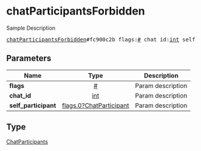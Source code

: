 # chatParticipantsForbidden

Sample Description

<pre>
<a href="../constructor/chatParticipantsForbidden.md">chatParticipantsForbidden</a>#fc900c2b flags:<a href="../type/#.md">#</a> chat_id:<a href="../type/int.md">int</a> self_participant:<a href="../type/flags.0?ChatParticipant.md">flags.0?ChatParticipant</a> = <a href="../type/ChatParticipants.md">ChatParticipants</a>;
</pre>

## Parameters

| Name | Type | Description |
|------|:----:|-------------|
| **flags** | [#](../type/#.md) | Param description |
| **chat_id** | [int](../type/int.md) | Param description |
| **self_participant** | [flags.0?ChatParticipant](../type/flags.0?ChatParticipant.md) | Param description |

## Type

[ChatParticipants](../type/ChatParticipants.md)
